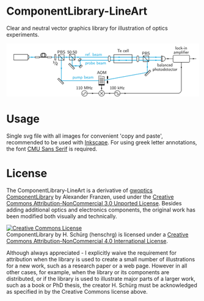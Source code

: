 # ComponentLibrary-LineArt
Clear and neutral vector graphics library for illustration of optics experiments.

![Demo illustration](./demo/g25337.png)

# Usage
Single svg file with all images for convenient 'copy and paste', recommended to be used with [Inkscape](https://inkscape.org/).
For using greek letter annotations, the font [CMU Sans Serif](https://fontlibrary.org/index.php?pretty=%2Fen%2Ffont%2Fcmu-sans-serif) is required.

# License
The ComponentLibrary-LineArt is a derivative of [gwoptics ComponentLibrary](http://www.gwoptics.org/ComponentLibrary/) by Alexander Franzen, used under the [Creative Commons Attribution-NonCommercial 3.0 Unported License](https://creativecommons.org/licenses/by-nc/3.0/).
Besides adding additional optics and electronics components, the original work has been modified both visually and technically.

<a rel="license" href="http://creativecommons.org/licenses/by-nc/4.0/"><img alt="Creative Commons License" style="border-width:0" src="https://i.creativecommons.org/l/by-nc/4.0/88x31.png" /></a><br>
ComponentLibrary by H. Schürg (henschrg) is licensed under a [Creative Commons Attribution-NonCommercial 4.0 International License](https://creativecommons.org/licenses/by-nc/4.0/).

Although always appreciated - I explicitly waive the requirement for attribution when the library is used to create a small number of illustrations for a new work, such as a research paper or a web page. However in all other cases, for example, when the library or its components are distributed, or if the library is used to illustrate major parts of a larger work, such as a book or PhD thesis, the creator H. Schürg must be acknowledged as specified in by the Creative Commons license above. 
